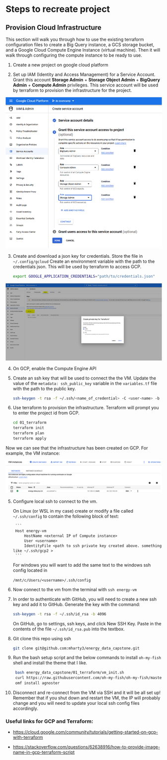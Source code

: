 # Steps to recreate project

## Provision Cloud Infrastructure
This section will walk you through how to use the existing terraform configuration files to create a Big Query instance, a GCS storage bucket, and a Google Cloud Compute Engine Instance (virtual machine). Then it will walk through configuring the compute instance to be ready to use. 

1. Create a new project on google cloud platform

2. Set up IAM (Identity and Access Management) for a Service Account. Grant this account **Storage Admin** + **Storage Object Admin** + **BigQuery Admin** + **Compute Admin** privileges. This service account will be used by terraform to provision the infrastructure for the project.

![](./images/01_service_account.PNG)

3. Create and download a json key for credentials. Store the file in `~/.config/gcloud`
   Create an environment variable with the path to the credentials json. This will be used by terraform to access GCP.

   ```bash
   export GOOGLE_APPLICATION_CREDENTIALS="path/to/credentials.json"
   ```

![](./images/02_service_account_key.PNG)

4. On GCP, enable the Compute Engine API

4. Create an ssh key that will be used to connect the the VM. Update the value of the `metadata: ssh_public_key` variable in the `variables.tf` file with the path to the public key.

    ```bash
    ssh-keygen -t rsa -f ~/.ssh/<name_of_credential> -C <user-name> -b 2048
    ```

5. Use terraform to provision the infrastructure. Terraform will prompt you to enter the project id from GCP.

    ```bash
    cd 01_terraform
    terraform init
    terraform plan
    terraform apply
    ```

Now we can see that the infrastructure has been created on GCP. For example, the VM instance: 

![](./images/03_vm.PNG)


5. Configure local ssh to connect to the vm. 

    On Linux (or WSL in my case) create or modify a file called `~/.ssh/config` to contain the following block of text:

        ```
        Host energy-vm
            HostName <external IP of Compute instance>
            User <username>
            IdentityFile <path to ssh private key created above. something like ~/.ssh/gcp2 >
        ```
    
    For windows you will want to add the same text to the windows ssh config located in 
    
    `/mnt/c/Users/<username>/.ssh/config`

6. Now connect to the vm from the terminal with `ssh energy-vm`

7. In order to authenticate with GitHub, you will need to create a new ssh key and add it to GitHub. Generate the key with the command: 

    ```bash
    ssh-keygen -t rsa -f ~/.ssh/id_rsa -b 4096
    ```

    On GitHub, go to settings, ssh keys, and click New SSH Key. Paste in the contents of the file `~/.ssh/id_rsa.pub` into the textbox. 

7. Git clone this repo using ssh

    ```bash
    git clone git@github.com:mharty3/energy_data_capstone.git
    ```

8. Run the bash setup script and the below commands to install `oh-my-fish` shell and install the theme that I like. 
    
    ```bash
     bash energy_data_capstone/01_terraform/vm_init.sh
     curl https://raw.githubusercontent.com/oh-my-fish/oh-my-fish/master/bin/install | fish
     omf install agnoster
     ```

9. Disconnect and re-connect from the VM via SSH and it will be all set up! Remember that if you shut down and restart the VM, the IP will probably change and you will need to update your local ssh config files accordingly.

### Useful links for GCP and Terraform: 

* https://cloud.google.com/community/tutorials/getting-started-on-gcp-with-terraform

* https://stackoverflow.com/questions/62638916/how-to-provide-image-name-in-gcp-terraform-script
